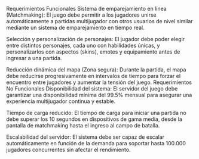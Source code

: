 Requerimientos Funcionales
Sistema de emparejamiento en línea (Matchmaking):
El juego debe permitir a los jugadores unirse automáticamente a partidas multijugador con otros usuarios de nivel similar mediante un sistema de emparejamiento en tiempo real.

Selección y personalización de personajes:
El jugador debe poder elegir entre distintos personajes, cada uno con habilidades únicas, y personalizarlos con aspectos (skins), emotes y equipamiento antes de ingresar a una partida.

Reducción dinámica del mapa (Zona segura):
Durante la partida, el mapa debe reducirse progresivamente en intervalos de tiempo para forzar el encuentro entre jugadores y aumentar la tensión del juego.
Requerimientos No Funcionales
Disponibilidad del sistema:
El servidor del juego debe garantizar una disponibilidad mínima del 99.5% mensual para asegurar una experiencia multijugador continua y estable.

Tiempo de carga reducido:
El tiempo de carga para iniciar una partida no debe superar los 10 segundos en dispositivos de gama media, desde la pantalla de matchmaking hasta el ingreso al campo de batalla.

Escalabilidad del servidor:
El sistema debe ser capaz de escalar automáticamente en función de la demanda para soportar hasta 100.000 jugadores concurrentes sin afectar el rendimiento.
